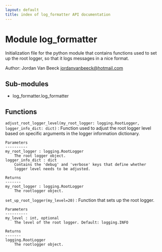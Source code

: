 ```yaml
---
layout: default
title: index of log_formatter API documentation
---
```


Module log_formatter
====================
Initialization file for the python module that contains functions used to set up the root logger, so that it logs messages in a nice format.

Author: Jordan Van Beeck <jordanvanbeeck@hotmail.com>

Sub-modules
-----------
* log_formatter.log_formatter

Functions
---------

    
`adjust_root_logger_level(my_root_logger: logging.RootLogger, logger_info_dict: dict)`
:   Function used to adjust the root logger level based on
    specific arguments in the logger information dictionary.
    
    Parameters
    ----------
    my_root_logger : logging.RootLogger
        The root logger object.
    logger_info_dict : dict
        Contains the 'debug' and 'verbose' keys that define whether
        logger level needs to be adjusted.
    
    Returns
    -------
    my_root_logger : logging.RootLogger
        The rootlogger object.

    
`set_up_root_logger(my_level=20)`
:   Function that sets up the root logger.
    
    Parameters
    ----------
    my_level : int, optional
        The level of the root logger. Default: logging.INFO
    
    Returns
    -------
    logging.RootLogger
        The rootlogger object.